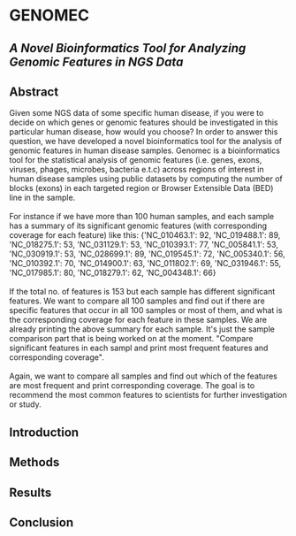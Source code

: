 # GENOMEC
## <i>A Novel Bioinformatics Tool for Analyzing Genomic Features in NGS Data</i>
## Abstract

Given some NGS data of some specific human disease, if you were to decide on which genes or genomic features should be investigated in this particular human disease, how would you choose? In order to answer this question, we have developed a novel bioinformatics tool for the analysis of genomic features in human disease samples.
Genomec is a bioinformatics tool for the statistical analysis of genomic features (i.e. genes, exons, viruses, phages, microbes, bacteria e.t.c)
 across regions of interest in human disease samples using public datasets by computing the number of blocks (exons) 
in each targeted region or Browser Extensible Data (BED) line in the sample.
<br><br>
For instance if we have more than 100 human samples, and each sample has a summary of its significant genomic features (with corresponding coverage for each feature) like this:
{'NC_010463.1': 92, 'NC_019488.1': 89, 'NC_018275.1': 53, 'NC_031129.1': 53, 'NC_010393.1': 77, 'NC_005841.1': 53, 'NC_030919.1': 53, 'NC_028699.1': 89, 'NC_019545.1': 72, 'NC_005340.1': 56, 'NC_010392.1': 70, 'NC_014900.1': 63, 'NC_011802.1': 69, 'NC_031946.1': 55, 'NC_017985.1': 80, 'NC_018279.1': 62, 'NC_004348.1': 66}
<br><br>
If the total no. of features is 153 but each sample has different significant features. We want to compare all 100 samples and find out if there are specific features that occur in all 100 samples or most of them, and what is the corresponding coverage for each feature in these samples. We are already printing the above summary for each sample. It's just the sample comparison part that is being worked on at the moment. "Compare significant features in each sampl and print most frequent features and corresponding coverage".
<br><br>
Again, we want to compare all samples and find out which of the features are most frequent and print corresponding coverage. The goal is to recommend the most common features to scientists for further investigation or study.



## Introduction


## Methods


## Results


## Conclusion

